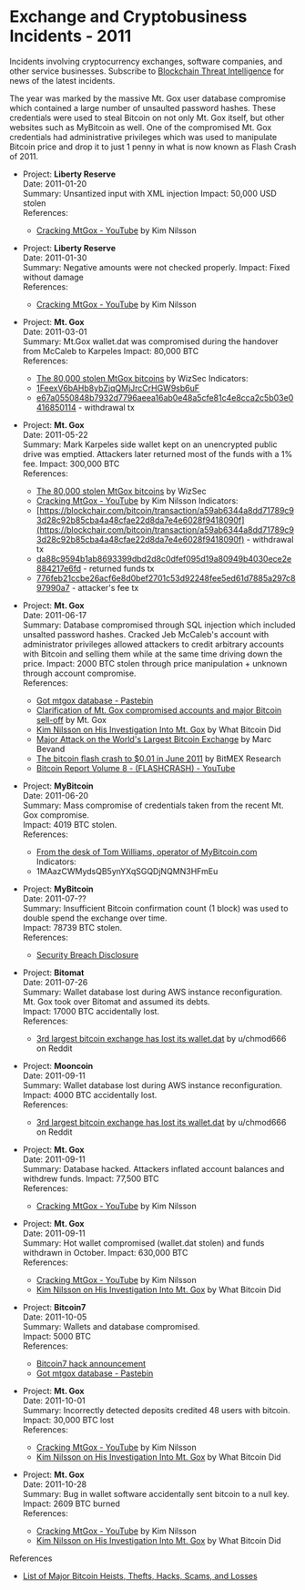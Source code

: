 Exchange and Cryptobusiness Incidents - 2011
============================================

Incidents involving cryptocurrency exchanges, software companies, and other service businesses. Subscribe to [Blockchain Threat Intelligence](https://blockthreat.substack.com/) for news of the latest incidents.

The year was marked by the massive Mt. Gox user database compromise which contained a large number of unsaulted password hashes. These credentials were used to steal Bitcoin on not only Mt. Gox itself, but other websites such as MyBitcoin as well. One of the compromised Mt. Gox credentials had administrative privileges which was used to manipulate Bitcoin price and drop it to just 1 penny in what is now known as Flash Crash of 2011.



* Project: **Liberty Reserve**  
  Date: 2011-01-20  
  Summary: Unsantized input with XML injection
  Impact: 50,000 USD stolen  
  References:  
    * [Cracking MtGox - YouTube](https://www.youtube.com/watch?v=l70iRcSxqzo) by Kim Nilsson

* Project: **Liberty Reserve**  
  Date: 2011-01-30  
  Summary: Negative amounts were not checked properly.
  Impact: Fixed without damage  
  References:  
    * [Cracking MtGox - YouTube](https://www.youtube.com/watch?v=l70iRcSxqzo) by Kim Nilsson

* Project: **Mt. Gox**  
  Date: 2011-03-01  
  Summary: Mt.Gox wallet.dat was compromised during the handover from McCaleb to Karpeles
  Impact: 80,000 BTC  
  References:  
    * [The 80,000 stolen MtGox bitcoins](https://blog.wizsec.jp/2020/06/mtgox-march-2011-theft.html) by WizSec
  Indicators:
    * [1FeexV6bAHb8ybZjqQMjJrcCrHGW9sb6uF](https://blockchair.com/bitcoin/address/1FeexV6bAHb8ybZjqQMjJrcCrHGW9sb6uF)
    * [e67a0550848b7932d7796aeea16ab0e48a5cfe81c4e8cca2c5b03e0416850114](https://blockchair.com/bitcoin/transaction/e67a0550848b7932d7796aeea16ab0e48a5cfe81c4e8cca2c5b03e0416850114) - withdrawal tx

* Project: **Mt. Gox**  
  Date: 2011-05-22  
  Summary: Mark Karpeles side wallet kept on an unencrypted public drive was emptied. Attackers later returned most of the funds with a 1% fee.
  Impact: 300,000 BTC  
  References:  
    * [The 80,000 stolen MtGox bitcoins](https://blog.wizsec.jp/2020/06/mtgox-march-2011-theft.html) by WizSec
    * [Cracking MtGox - YouTube](https://www.youtube.com/watch?v=l70iRcSxqzo) by Kim Nilsson
  Indicators:
    * [https://blockchair.com/bitcoin/transaction/a59ab6344a8dd71789c93d28c92b85cba4a48cfae22d8da7e4e6028f9418090f](https://blockchair.com/bitcoin/transaction/a59ab6344a8dd71789c93d28c92b85cba4a48cfae22d8da7e4e6028f9418090f) - withdrawal tx
    * [da88c9594b1ab8693399dbd2d8c0dfef095d19a80949b4030ece2e884217e6fd](https://blockchair.com/bitcoin/transaction/da88c9594b1ab8693399dbd2d8c0dfef095d19a80949b4030ece2e884217e6fd) - returned funds tx
    * [776feb21ccbe26acf6e8d0bef2701c53d92248fee5ed61d7885a297c897990a7](https://blockchair.com/bitcoin/transaction/776feb21ccbe26acf6e8d0bef2701c53d92248fee5ed61d7885a297c897990a7) - attacker's fee tx
 
* Project: **Mt. Gox**  
  Date: 2011-06-17  
  Summary: Database compromised through SQL injection which included unsalted password hashes. Cracked Jeb McCaleb's account with administrator privileges allowed attackers to credit arbitrary accounts with Bitcoin and selling them while at the same time driving down the price.
  Impact: 2000 BTC stolen through price manipulation + unknown through account compromise.  
  References:  
    * [Got mtgox database - Pastebin](https://web.archive.org/web/20110619054549/https://pastebin.com/xhnNdvte)
    * [Clarification of Mt. Gox compromised accounts and major Bitcoin sell-off](https://web.archive.org/web/20110919162635/https://www.mtgox.com/press_release_20110630.html) by Mt. Gox
    * [Kim Nilsson on His Investigation Into Mt. Gox](https://medium.com/@whatbitcoindid/kim-nilsson-on-his-investigation-into-mt-gox-63db61daf9f8) by What Bitcoin Did
    * [Major Attack on the World's Largest Bitcoin Exchange](http://blog.zorinaq.com/major-attack-on-the-worlds-largest-bitcoin-exchange/) by Marc Bevand
    * [The bitcoin flash crash to $0.01 in June 2011](https://blog.bitmex.com/the-june-2011-flash-crash-to-0-01/) by BitMEX Research
    * [Bitcoin Report Volume 8 - (FLASHCRASH) - YouTube](https://www.youtube.com/watch?v=T1X6qQt9ONg)


* Project: **MyBitcoin**  
  Date: 2011-06-20  
  Summary: Mass compromise of credentials taken from the recent Mt. Gox compromise.  
  Impact: 4019 BTC stolen.  
  References:  
    * [From the desk of Tom Williams, operator of MyBitcoin.com](https://bitcointalk.org/index.php?topic=22221.0)
  Indicators:
    * 1MAazCWMydsQB5ynYXqSGQDjNQMN3HFmEu
    
* Project: **MyBitcoin**  
  Date: 2011-07-??  
  Summary: Insufficient Bitcoin confirmation count (1 block) was used to double spend the exchange over time.  
  Impact: 78739 BTC stolen.  
  References:  
    * [Security Breach Disclosure](https://web.archive.org/web/20111018173154/https://www.mybitcoin.com/)

    
* Project: **Bitomat**  
  Date: 2011-07-26  
  Summary: Wallet database lost during AWS instance reconfiguration. Mt. Gox took over Bitomat and assumed its debts.  
  Impact: 17000 BTC accidentally lost.  
  References:  
    * [3rd largest bitcoin exchange has lost its wallet.dat](https://www.reddit.com/r/Bitcoin/comments/j4t58/3rd_largest_bitcoin_exchange_has_lost_its/) by u/chmod666 on Reddit    

* Project: **Mooncoin**  
  Date: 2011-09-11  
  Summary: Wallet database lost during AWS instance reconfiguration.  
  Impact: 4000 BTC accidentally lost.  
  References:  
    * [3rd largest bitcoin exchange has lost its wallet.dat](https://www.reddit.com/r/Bitcoin/comments/j4t58/3rd_largest_bitcoin_exchange_has_lost_its/) by u/chmod666 on Reddit

* Project: **Mt. Gox**  
  Date: 2011-09-11  
  Summary: Database hacked. Attackers inflated account balances and withdrew funds.
  Impact: 77,500 BTC  
  References:  
    * [Cracking MtGox - YouTube](https://www.youtube.com/watch?v=l70iRcSxqzo) by Kim Nilsson

* Project: **Mt. Gox**  
  Date: 2011-09-11  
  Summary: Hot wallet compromised (wallet.dat stolen) and funds withdrawn in October.
  Impact: 630,000 BTC  
  References:  
    * [Cracking MtGox - YouTube](https://www.youtube.com/watch?v=l70iRcSxqzo) by Kim Nilsson
    * [Kim Nilsson on His Investigation Into Mt. Gox](https://medium.com/@whatbitcoindid/kim-nilsson-on-his-investigation-into-mt-gox-63db61daf9f8) by What Bitcoin Did


* Project: **Bitcoin7**  
  Date: 2011-10-05  
  Summary: Wallets and database compromised.  
  Impact: 5000 BTC  
  References:  
    * [Bitcoin7 hack announcement](https://web.archive.org/web/20111007053215/http://bitcoin7.com/)
    * [Got mtgox database - Pastebin](https://web.archive.org/web/20110619054549/https://pastebin.com/xhnNdvte)


* Project: **Mt. Gox**  
  Date: 2011-10-01  
  Summary: Incorrectly detected deposits credited 48 users with bitcoin.
  Impact: 30,000 BTC lost  
  References:  
    * [Cracking MtGox - YouTube](https://www.youtube.com/watch?v=l70iRcSxqzo) by Kim Nilsson
    * [Kim Nilsson on His Investigation Into Mt. Gox](https://medium.com/@whatbitcoindid/kim-nilsson-on-his-investigation-into-mt-gox-63db61daf9f8) by What Bitcoin Did

* Project: **Mt. Gox**  
  Date: 2011-10-28  
  Summary: Bug in wallet software accidentally sent bitcoin to a null key.
  Impact: 2609 BTC burned  
  References:  
    * [Cracking MtGox - YouTube](https://www.youtube.com/watch?v=l70iRcSxqzo) by Kim Nilsson
    * [Kim Nilsson on His Investigation Into Mt. Gox](https://medium.com/@whatbitcoindid/kim-nilsson-on-his-investigation-into-mt-gox-63db61daf9f8) by What Bitcoin Did


References
* [List of Major Bitcoin Heists, Thefts, Hacks, Scams, and Losses](https://bitcointalk.org/index.php?topic=576337.0)